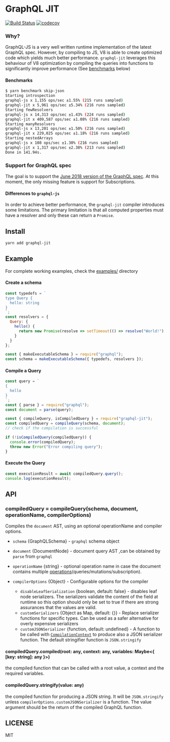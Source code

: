 # GraphQL JIT

[![Build Status](https://travis-ci.org/zalando-incubator/graphql-jit.svg?branch=master)](https://travis-ci.org/zalando-incubator/graphql-jit)
[![codecov](https://codecov.io/gh/zalando-incubator/graphql-jit/branch/master/graph/badge.svg)](https://codecov.io/gh/zalando-incubator/graphql-jit)

### Why?

GraphQL-JS is a very well written runtime implementation of the latest GraphQL spec. However, by compiling to JS, V8 is able to create optimized
code which yields much better performance. `graphql-jit` leverages this behaviour of V8 optimization by compiling the queries into functions to significantly improve performance (See [benchmarks](#benchmarks) below)

#### Benchmarks

```bash
$ yarn benchmark skip-json
Starting introspection
graphql-js x 1,155 ops/sec ±1.55% (215 runs sampled)
graphql-jit x 5,961 ops/sec ±5.34% (216 runs sampled)
Starting fewResolvers
graphql-js x 14,313 ops/sec ±1.43% (224 runs sampled)
graphql-jit x 409,587 ops/sec ±1.08% (216 runs sampled)
Starting manyResolvers
graphql-js x 13,201 ops/sec ±1.50% (216 runs sampled)
graphql-jit x 229,025 ops/sec ±1.18% (216 runs sampled)
Starting nestedArrays
graphql-js x 108 ops/sec ±1.30% (216 runs sampled)
graphql-jit x 1,317 ops/sec ±2.38% (213 runs sampled)
Done in 141.94s.
```

### Support for GraphQL spec

The goal is to support the [June 2018 version of the GraphQL spec](https://facebook.github.io/graphql/June2018/). At this moment,
the only missing feature is support for Subscriptions.

#### Differences to `graphql-js`

In order to achieve better performance, the `graphql-jit` compiler introduces some limitations.
The primary limitation is that all computed properties must have a resolver and only these can return a `Promise`.

## Install

```sh
yarn add graphql-jit
```

## Example

For complete working examples, check the [examples/](examples) directory

#### Create a schema

```js
const typedefs = `
type Query {
  hello: string
}
`;
const resolvers = {
  Query: {
    hello() {
      return new Promise(resolve => setTimeout(() => resolve("World!"), 200));
    }
  }
};

const { makeExecutableSchema } = require("graphql");
const schema = makeExecutableSchema({ typedefs, resolvers });
```

#### Compile a Query

```js
const query = `
{
  hello
}
`;
const { parse } = require("graphql");
const document = parse(query);

const { compileQuery, isCompiledQuery } = require("graphql-jit");
const compiledQuery = compileQuery(schema, document);
// check if the compilation is successful

if (!isCompiledQuery(compiledQuery)) {
  console.error(compiledQuery);
  throw new Error("Error compiling query");
}
```

#### Execute the Query

```js
const executionResult = await compiledQuery.query();
console.log(executionResult);
```

## API

### compiledQuery = compileQuery(schema, document, operationName, compilerOptions)

Compiles the `document` AST, using an optional operationName and compiler options.

- `schema` {GraphQLSchema} - `graphql` schema object
- `document` {DocumentNode} - document query AST ,can be obtained by `parse` from `graphql`
- `operationName` {string} - optional operation name in case the document contains multiple [operations](http://spec.graphql.org/draft/#sec-Language.Operations)(queries/mutations/subscription).
- `compilerOptions` {Object} - Configurable options for the compiler

  - `disableLeafSerialization` {boolean, default: false} - disables leaf node serializers. The serializers validate the content of the field at runtime
    so this option should only be set to true if there are strong assurances that the values are valid.
  - `customSerializers` {Object as Map, default: {}} - Replace serializer functions for specific types. Can be used as a safer alternative
    for overly expensive serializers
  - `customJSONSerializer` {function, default: undefined} - A function to be called with [`CompilationContext`](https://github.com/zalando-incubator/graphql-jit/blob/master/src/execution.ts#L87) to produce also a JSON serializer function. The default stringifier function is `JSON.stringify`

#### compiledQuery.compiled(root: any, context: any, variables: Maybe<{ [key: string]: any }>)

the compiled function that can be called with a root value, a context and the required variables.

#### compiledQuery.stringify(value: any)

the compiled function for producing a JSON string. It will be `JSON.stringify` unless `compilerOptions.customJSONSerializer` is a function.
The value argument should be the return of the compiled GraphQL function.

## LICENSE

MIT
